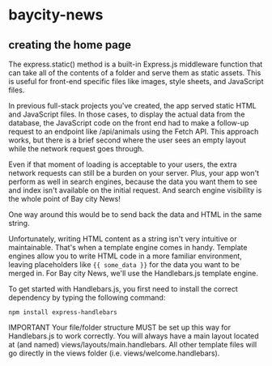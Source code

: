 # baycity-news
## creating the home page
The express.static() method is a built-in Express.js middleware function that can take all of the contents of a folder and serve them as static assets. This is useful for front-end specific files like images, style sheets, and JavaScript files.

In previous full-stack projects you've created, the app served static HTML and JavaScript files. In those cases, to display the actual data from the database, the JavaScript code on the front end had to make a follow-up request to an endpoint like /api/animals using the Fetch API. This approach works, but there is a brief second where the user sees an empty layout while the network request goes through.

Even if that moment of loading is acceptable to your users, the extra network requests can still be a burden on your server. Plus, your app won't perform as well in search engines, because the data you want them to see and index isn't available on the initial request. And search engine visibility is the whole point of Bay city News!

One way around this would be to send back the data and HTML in the same string.

Unfortunately, writing HTML content as a string isn't very intuitive or maintainable. That's when a template engine comes in handy. Template engines allow you to write HTML code in a more familiar environment, leaving placeholders like `{{ some_data }}` for the data you want to be merged in. For Bay city News, we'll use the Handlebars.js template engine.

To get started with Handlebars.js, you first need to install the correct dependency by typing the following command:

`npm install express-handlebars`

IMPORTANT
Your file/folder structure MUST be set up this way for Handlebars.js to work correctly. You will always have a main layout located at (and named) views/layouts/main.handlebars. All other template files will go directly in the views folder (i.e. views/welcome.handlebars).